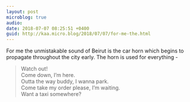 ```yaml
---
layout: post
microblog: true
audio: 
date: 2018-07-07 08:25:51 +0400
guid: http://kaa.micro.blog/2018/07/07/for-me-the.html
---
```

For me the unmistakable sound of Beirut is the car horn which begins to propagate throughout the city early.  The horn is used for everything -  
> Watch out!  
Come down, I’m here.  
Outta the way buddy, I wanna park.  
Come take my order please, I’m waiting.  
Want a taxi somewhere?  
